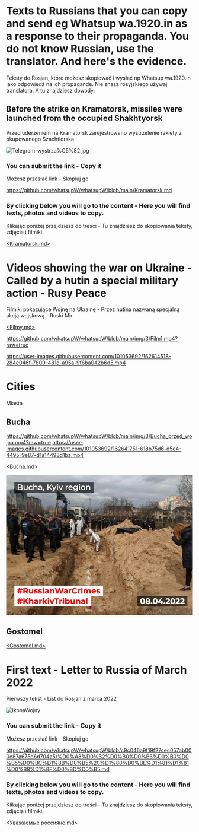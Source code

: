 # Texts to Russians that you can copy and send eg Whatsup wa.1920.in as a response to their propaganda. You do not know Russian, use the translator. And here's the evidence.

Teksty do Rosjan, które możesz skopiować i wysłać np Whatsup wa.1920.in jako odpowiedź na ich propagandę. Nie znasz rosyjskiego używaj translatora. A tu znajdziesz dowody.

## Before the strike on Kramatorsk, missiles were launched from the occupied Shakhtyorsk
Przed uderzeniem na Kramatorsk zarejestrowano wystrzelenie rakiety z okupowanego Szachtiorska

![Telegram-wystrza%C5%82.jpg](https://github.com/whatsupW/whatsupW/blob/main/img/3/Telegram-wystrza%C5%82.jpg)

### You can submit the link - Copy it
Możesz przesłać link - Skopiuj go

https://github.com/whatsupW/whatsupW/blob/main/Kramatorsk.md

### By clicking below you will go to the content - Here you will find texts, photos and videos to copy.
Klikając poniżej przejdziesz do treści - Tu znajdziesz do skopiowania teksty, zdjęcia i filmiki.

[<Kramatorsk.md>](<https://github.com/whatsupW/whatsupW/blob/main/Kramatorsk.md>)

# Videos showing the war on Ukraine - Called by a hutin a special military action - Rusy Peace
Filmiki pokazujące Wojnę na Ukrainę - Przez hutina nazwaną specjalną akcją wojskową - Ruski Mir

[<Filmy.md>](https://github.com/whatsupW/whatsupW/blob/main/Filmy.md)

https://github.com/whatsupW/whatsupW/blob/main/img/3/Film1.mp4?raw=true

https://user-images.githubusercontent.com/101053692/162614518-284e046f-7809-481d-a95a-9f6ba042b6d5.mp4

# Cities
Miasta

## Bucha

https://github.com/whatsupW/whatsupW/blob/main/img/3/Bucha_przed_wojna.mp4?raw=true
https://user-images.githubusercontent.com/101053692/162641751-618b75d6-d5e4-4495-9e87-d1a14498d1ba.mp4

[<Bucha.md>](<https://github.com/whatsupW/whatsupW/blob/main/Bucha.md>)

![Bucha1.jpg](https://github.com/whatsupW/whatsupW/blob/main/img/3/Bucha1.jpg?raw=true)

## Gostomel

[<Gostomel.md>](<https://github.com/whatsupW/whatsupW/blob/main/Gostomel.md>)

# First text - Letter to Russia of March 2022
Pierwszy tekst - List do Rosjan z marca 2022

![IkonaWojny](https://user-images.githubusercontent.com/101053692/157290547-343ddb72-6409-4db2-bf36-9d71675e3f38.jpg)

### You can submit the link - Copy it
Możesz przesłać link - Skopiuj go

https://github.com/whatsupW/whatsupW/blob/c9c046a9f19f27cec057ab000e87a675d6d704a5/%D0%A3%D0%B2%D0%B0%D0%B6%D0%B0%D0%B5%D0%BC%D1%8B%D0%B5%20%D1%80%D0%BE%D1%81%D1%81%D0%B8%D1%8F%D0%BD%D0%B5.md

### By clicking below you will go to the content - Here you will find texts, photos and videos to copy.
Klikając poniżej przejdziesz do treści - Tu znajdziesz do skopiowania teksty, zdjęcia i filmiki.

[<Уважаемые россияне.md>](<https://github.com/whatsupW/whatsupW/blob/c9c046a9f19f27cec057ab000e87a675d6d704a5/%D0%A3%D0%B2%D0%B0%D0%B6%D0%B0%D0%B5%D0%BC%D1%8B%D0%B5%20%D1%80%D0%BE%D1%81%D1%81%D0%B8%D1%8F%D0%BD%D0%B5.md>)
